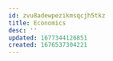 ```yaml
---
id: zvu8adewpezikmsqcjh5tkz
title: Economics
desc: ''
updated: 1677344126851
created: 1676537304221
---
```

